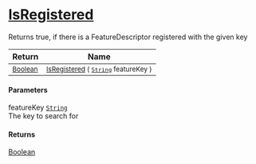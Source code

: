 # [IsRegistered](./FeatureDescriptor-100663415.md)

Returns true, if there is a FeatureDescriptor registered with the given key

| Return | Name | 
| --- | --- | 
| <sub>[Boolean](https://docs.microsoft.com/en-us/dotnet/api/System.Boolean)</sub>| <sub>[IsRegistered](./FeatureDescriptor-100663415.md) ( [`String`](https://docs.microsoft.com/en-us/dotnet/api/System.String) featureKey )</sub>| <br>


#### Parameters
 featureKey  [`String`](https://docs.microsoft.com/en-us/dotnet/api/System.String)<br>The key to search for
#### Returns
[Boolean](https://docs.microsoft.com/en-us/dotnet/api/System.Boolean)